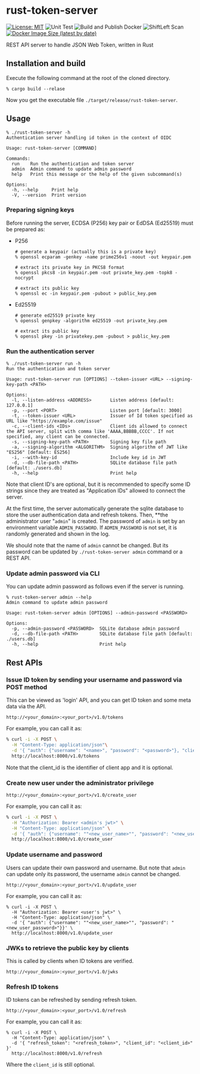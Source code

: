 # rust-token-server

[![License: MIT](https://img.shields.io/badge/License-MIT-blue.svg)](LICENSE)
![Unit Test](https://github.com/junkurihara/rust-token-server/actions/workflows/ci.yml/badge.svg)
![Build and Publish Docker](https://github.com/junkurihara/rust-token-server/actions/workflows/docker_build_push.yml/badge.svg)
![ShiftLeft Scan](https://github.com/junkurihara/rust-token-server/actions/workflows/shiftleft-analysis.yml/badge.svg)
[![Docker Image Size (latest by date)](https://img.shields.io/docker/image-size/jqtype/id-token-server)](https://hub.docker.com/r/jqtype/id-token-server)


REST API server to handle JSON Web Token, written in Rust

## Installation and build

Execute the following command at the root of the cloned directory.

```bash:
% cargo build --relase
```

Now you get the executable file `./target/release/rust-token-server`.

## Usage

```bash:
% ./rust-token-server -h
Authentication server handling id token in the context of OIDC

Usage: rust-token-server [COMMAND]

Commands:
  run    Run the authentication and token server
  admin  Admin command to update admin password
  help   Print this message or the help of the given subcommand(s)

Options:
  -h, --help     Print help
  -V, --version  Print version
```

### Preparing signing keys

Before running the server, ECDSA (P256) key pair or EdDSA (Ed25519) must be prepared as:

- P256

    ```bash:
    # generate a keypair (actually this is a private key)
    % openssl ecparam -genkey -name prime256v1 -noout -out keypair.pem

    # extract its private key in PKCS8 format
    % openssl pkcs8 -in keypair.pem -out private_key.pem -topk8 -nocrypt

    # extract its public key
    % openssl ec -in keypair.pem -pubout > public_key.pem
    ```

- Ed25519

    ```bash:
    # generate ed25519 private key
    % openssl genpkey -algorithm ed25519 -out private_key.pem

    # extract its public key
    % openssl pkey -in privatekey.pem -pubout > public_key.pem
    ```

### Run the authentication server

```bash:
% ./rust-token-server run -h
Run the authentication and token server

Usage: rust-token-server run [OPTIONS] --token-issuer <URL> --signing-key-path <PATH>

Options:
  -l, --listen-address <ADDRESS>       Listen address [default: 127.0.0.1]
  -p, --port <PORT>                    Listen port [default: 3000]
  -t, --token-issuer <URL>             Issuer of Id token specified as URL like "https://example.com/issue"
  -c, --client-ids <IDs>               Client ids allowed to connect the API server, split with comma like 'AAAA,BBBBB,CCCC'. If not specified, any client can be connected.
  -s, --signing-key-path <PATH>        Signing key file path
  -a, --signing-algorithm <ALGORITHM>  Signing algorithm of JWT like "ES256" [default: ES256]
  -i, --with-key-id                    Include key id in JWT
  -d, --db-file-path <PATH>            SQLite database file path [default: ./users.db]
  -h, --help                           Print help
```

Note that client ID's are optional, but it is recommended to specify some ID strings since they are treated as "Application IDs" allowed to connect the server.

At the first time, the server automatically generate the sqlite database to store the user authentication data and refresh tokens. Then, **the administrator user "`admin`" is created. The password of `admin` is set by an environment variable `ADMIN_PASSWORD`. If `ADMIN_PASSWORD` is not set, it is randomly generated and shown in the log.

We should note that the name of `admin` cannot be changed. But its password can be updated by `./rust-token-server admin` command or a REST API.

### Update admin password via CLI

You can update admin password as follows even if the server is running.

```bash:
% rust-token-server admin --help
Admin command to update admin password

Usage: rust-token-server admin [OPTIONS] --admin-password <PASSWORD>

Options:
  -p, --admin-password <PASSWORD>  SQLite database admin password
  -d, --db-file-path <PATH>        SQLite database file path [default: ./users.db]
  -h, --help                       Print help
```

## Rest APIs

### Issue ID token by sending your username and password via POST method

This can be viewed as 'login' API, and you can get ID token and some meta data via the API.

```url:
http://<your_domain>:<your_port>/v1.0/tokens
```

For example, you can call it as:

```bash
% curl -i -X POST \
  -H "Content-Type: application/json"\
  -d '{ "auth": {"username": "<name>", "password": "<password>"}, "client_id": "<client_id>" }' \
  http://localhost:8000/v1.0/tokens
```

Note that the client_id is the identifier of client app and it is optional.

### Create new user under the administrator privilege

```url:
http://<your_domain>:<your_port>/v1.0/create_user
```

For example, you can call it as:

```bash
% curl -i -X POST \
  -H "Authorization: Bearer <admin's jwt>" \
  -H "Content-Type: application/json" \
  -d '{ "auth": {"username": ""<new_user_name>"", "password": "<new_user_password>"}}' \
  http://localhost:8000/v1.0/create_user
```

### Update username and password

Users can update their own password and username. But note that `admin` can update only its password, the username `admin` cannot be changed.

```url:
http://<your_domain>:<your_port>/v1.0/update_user
```

For example, you can call it as:

```bash:
% curl -i -X POST \
  -H "Authorization: Bearer <user's jwt>" \
  -H "Content-Type: application/json" \
  -d '{ "auth": {"username": ""<new_user_name>"", "password": "<new_user_password>"}}' \
  http://localhost:8000/v1.0/update_user
```

### JWKs to retrieve the public key by clients

This is called by clients when ID tokens are verified.

```url:
http://<your_domain>:<your_port>/v1.0/jwks
```

### Refresh ID tokens

ID tokens can be refreshed by sending refresh token.

```bash:
http://<your_domain>:<your_port>/v1.0/refresh
```

For example, you can call it as:

```bash:
% curl -i -X POST \
  -H "Content-Type: application/json" \
  -d '{ "refresh_token": "<refresh_token>", "client_id": "<client_id>" }'
  http://localhost:8000/v1.0/refresh
```

Where the `client_id` is still optional.
